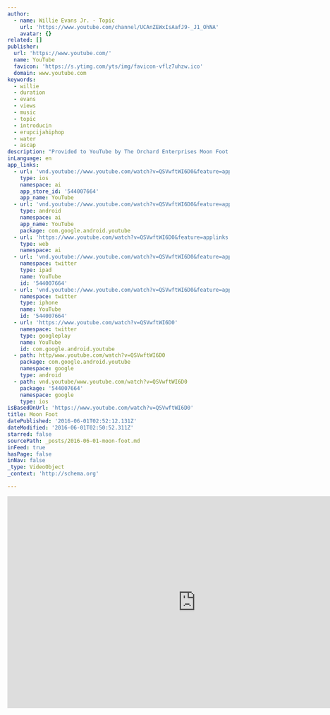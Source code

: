 ```yaml
---
author:
  - name: Willie Evans Jr. - Topic
    url: 'https://www.youtube.com/channel/UCAnZEWxIsAafJ9-_J1_OhNA'
    avatar: {}
related: []
publisher:
  url: 'https://www.youtube.com/'
  name: YouTube
  favicon: 'https://s.ytimg.com/yts/img/favicon-vflz7uhzw.ico'
  domain: www.youtube.com
keywords:
  - willie
  - duration
  - evans
  - views
  - music
  - topic
  - introducin
  - erupcijahiphop
  - water
  - ascap
description: "Provided to YouTube by The Orchard Enterprises Moon Foot · Willie Evans Jr. Introducin' ℗ 2011 High Water Music LLC Released on: 2011-07-19 Music Publisher: The Nerdy South ASCAP Music Publisher: High Water Music ASCAP Auto-generated by YouTube."
inLanguage: en
app_links:
  - url: 'vnd.youtube://www.youtube.com/watch?v=QSVwftWI6D0&feature=applinks'
    type: ios
    namespace: ai
    app_store_id: '544007664'
    app_name: YouTube
  - url: 'vnd.youtube://www.youtube.com/watch?v=QSVwftWI6D0&feature=applinks'
    type: android
    namespace: ai
    app_name: YouTube
    package: com.google.android.youtube
  - url: 'https://www.youtube.com/watch?v=QSVwftWI6D0&feature=applinks'
    type: web
    namespace: ai
  - url: 'vnd.youtube://www.youtube.com/watch?v=QSVwftWI6D0&feature=applinks'
    namespace: twitter
    type: ipad
    name: YouTube
    id: '544007664'
  - url: 'vnd.youtube://www.youtube.com/watch?v=QSVwftWI6D0&feature=applinks'
    namespace: twitter
    type: iphone
    name: YouTube
    id: '544007664'
  - url: 'https://www.youtube.com/watch?v=QSVwftWI6D0'
    namespace: twitter
    type: googleplay
    name: YouTube
    id: com.google.android.youtube
  - path: http/www.youtube.com/watch?v=QSVwftWI6D0
    package: com.google.android.youtube
    namespace: google
    type: android
  - path: vnd.youtube/www.youtube.com/watch?v=QSVwftWI6D0
    package: '544007664'
    namespace: google
    type: ios
isBasedOnUrl: 'https://www.youtube.com/watch?v=QSVwftWI6D0'
title: Moon Foot
datePublished: '2016-06-01T02:52:12.131Z'
dateModified: '2016-06-01T02:50:52.311Z'
starred: false
sourcePath: _posts/2016-06-01-moon-foot.md
inFeed: true
hasPage: false
inNav: false
_type: VideoObject
_context: 'http://schema.org'

---
```

<iframe src="https://cdn.embedly.com/widgets/media.html?src=https%3A%2F%2Fwww.youtube.com%2Fembed%2FQSVwftWI6D0%3Ffeature%3Doembed&amp;url=http%3A%2F%2Fwww.youtube.com%2Fwatch%3Fv%3DQSVwftWI6D0&amp;image=https%3A%2F%2Fi.ytimg.com%2Fvi%2FQSVwftWI6D0%2Fhqdefault.jpg&amp;key=b7d04c9b404c499eba89ee7072e1c4f7&amp;type=text%2Fhtml&amp;schema=youtube" width="854" height="480" scrolling="no" frameborder="0" allowfullscreen="" style=""></iframe>